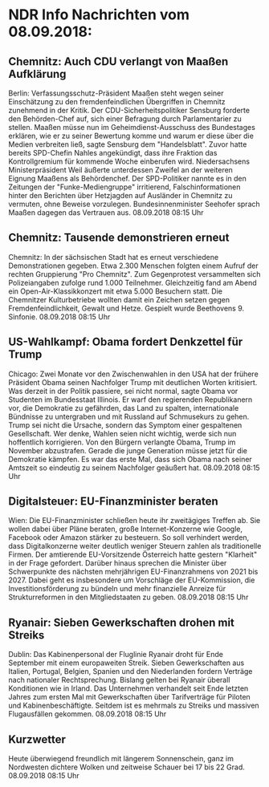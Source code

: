 # NDR Info Nachrichten vom 08.09.2018:


## Chemnitz: Auch CDU verlangt von Maaßen Aufklärung
Berlin: Verfassungsschutz-Präsident Maaßen steht wegen seiner Einschätzung zu den fremdenfeindlichen Übergriffen in Chemnitz zunehmend in der Kritik. Der CDU-Sicherheitspolitiker Sensburg forderte den Behörden-Chef auf, sich einer Befragung durch Parlamentarier zu stellen. Maaßen müsse nun im Geheimdienst-Ausschuss des Bundestages erklären, wie er zu seiner Bewertung komme und warum er diese über die Medien verbreiten ließ, sagte Sensburg dem "Handelsblatt". Zuvor hatte bereits SPD-Chefin Nahles angekündigt, dass ihre Fraktion das Kontrollgremium für kommende Woche einberufen wird. Niedersachsens Ministerpräsident Weil äußerte unterdessen Zweifel an der weiteren Eignung Maaßens als Behördenchef. Der SPD-Politiker nannte es in den Zeitungen der "Funke-Mediengruppe" irritierend, Falschinformationen hinter den Berichten über Hetzjagden auf Ausländer in Chemnitz zu vermuten, ohne Beweise vorzulegen. Bundesinnenminister Seehofer sprach Maaßen dagegen das Vertrauen aus. 08.09.2018 08:15 Uhr 

## Chemnitz: Tausende demonstrieren erneut
Chemnitz: In der sächsischen Stadt hat es erneut verschiedene Demonstrationen gegeben. Etwa 2.300 Menschen folgten einem Aufruf der rechten Gruppierung "Pro Chemnitz". Zum Gegenprotest versammelten sich Polizeiangaben zufolge rund 1.000 Teilnehmer. Gleichzeitig fand am Abend ein Open-Air-Klassikkonzert mit etwa 5.000 Besuchern statt. Die Chemnitzer Kulturbetriebe wollten damit ein Zeichen setzen gegen Fremdenfeindlichkeit, Gewalt und Hetze. Gespielt wurde Beethovens 9. Sinfonie. 08.09.2018 08:15 Uhr 

## US-Wahlkampf: Obama fordert Denkzettel für Trump
Chicago: Zwei Monate vor den Zwischenwahlen in den USA hat der frühere Präsident Obama seinen Nachfolger Trump mit deutlichen Worten kritisiert. Was derzeit in der Politik passiere, sei nicht normal, sagte Obama vor Studenten im Bundesstaat Illinois. Er warf den regierenden Republikanern vor, die Demokratie zu gefährden, das Land zu spalten, internationale Bündnisse zu untergraben und mit Russland auf Schmusekurs zu gehen. Trump sei nicht die Ursache, sondern das Symptom einer gespaltenen Gesellschaft. Wer denke, Wahlen seien nicht wichtig, werde sich nun hoffentlich korrigieren. Von den Bürgern verlangte Obama, Trump im November abzustrafen. Gerade die junge Generation müsse jetzt für die Demokratie kämpfen. Es war das erste Mal, dass sich Obama nach seiner Amtszeit so eindeutig zu seinem Nachfolger geäußert hat. 08.09.2018 08:15 Uhr 

## Digitalsteuer: EU-Finanzminister beraten
Wien: Die EU-Finanzminister schließen heute ihr zweitägiges Treffen ab. Sie wollen dabei über Pläne beraten, große Internet-Konzerne wie Google, Facebook oder Amazon stärker zu besteuern. So soll verhindert werden, dass Digitalkonzerne weiter deutlich weniger Steuern zahlen als traditionelle Firmen. Der amtierende EU-Vorsitzende Österreich hatte gestern "Klarheit" in der Frage gefordert. Darüber hinaus sprechen die Minister über Schwerpunkte des nächsten mehrjährigen EU-Finanzrahmens von 2021 bis 2027. Dabei geht es insbesondere um Vorschläge der EU-Kommission, die Investitionsförderung zu bündeln und mehr finanzielle Anreize für Strukturreformen in den Mitgliedstaaten zu geben. 08.09.2018 08:15 Uhr 

## Ryanair: Sieben Gewerkschaften drohen mit Streiks
Dublin: Das Kabinenpersonal der Fluglinie Ryanair droht für Ende September mit einem europaweiten Streik. Sieben Gewerkschaften aus Italien, Portugal, Belgien, Spanien und den Niederlanden fordern Verträge nach nationaler Rechtsprechung. Bislang gelten bei Ryanair überall Konditionen wie in Irland. Das Unternehmen verhandelt seit Ende letzten Jahres zum ersten Mal mit Gewerkschaften über Tarifverträge für Piloten und Kabinenbeschäftigte. Seitdem ist es mehrmals zu Streiks und massiven Flugausfällen gekommen. 08.09.2018 08:15 Uhr 

## Kurzwetter
Heute überwiegend freundlich mit längerem Sonnenschein, ganz im Nordwesten dichtere Wolken und zeitweise Schauer bei 17 bis 22 Grad. 08.09.2018 08:15 Uhr 
